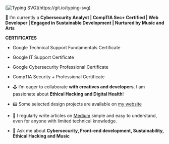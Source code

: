 [![Typing SVG](https://readme-typing-svg.herokuapp.com?font=Press+Start+2P&color=8DE63B&multiline=true&width=800&height=60&lines=Hi%2C+my+name+is+Paul.;I+Design+and+Code+!)](https://git.io/typing-svg)

 🔭 I’m currently a **Cybersecurity Analyst | CompTIA Sec+ Certified | Web Developer | Engaged in Sustainable Development | Nurtured by Music and Arts**  

**CERTIFICATES**

- Google Technical Support Fundamentals Certificate 

- Google IT Support Certificate

- Google Cybersecurity Professional Certificate

- CompTIA Security + Professional Certificate


- 🕹 I’m eager to collaborate **with creatives and developers**. I am passionate about **Ethical Hacking and Digital Health**!

- 📟 Some selected design projects are available on [my website](https://paulinhx.github.io/)

- 📝 I regularly write articles on [Medium](https://medium.com/@Paulinhx) simple and easy to understand, even for anyone with limited technical knowledge.

- 💬 Ask me about **Cybersecurity, Front-end development, Sustainability, Ethical Hacking and Music**










